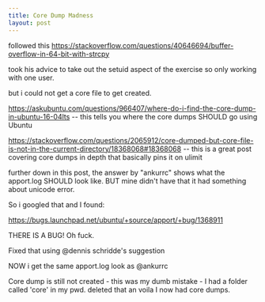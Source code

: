```yaml
---
title: Core Dump Madness
layout: post
---
```


followed this  https://stackoverflow.com/questions/40646694/buffer-overflow-in-64-bit-with-strcpy

took his advice to take out the setuid aspect of the exercise so only working with one user.

but i could not get a core file to get created. 

https://askubuntu.com/questions/966407/where-do-i-find-the-core-dump-in-ubuntu-16-04lts -- this tells you where the core dumps SHOULD go using Ubuntu

https://stackoverflow.com/questions/2065912/core-dumped-but-core-file-is-not-in-the-current-directory/18368068#18368068 -- this is a great post covering core dumps in depth that basically pins it on ulimit

further down in this post, the answer by "ankurrc" shows what the apport.log SHOULD look like. BUT mine didn't have that it had something about unicode error. 

So i googled that and I found:

https://bugs.launchpad.net/ubuntu/+source/apport/+bug/1368911

THERE IS A BUG! Oh fuck.

Fixed that using @dennis schridde's suggestion

NOW i get the same apport.log look as @ankurrc 

Core dump is still not created - this was my dumb mistake - I had a folder called 'core' in my pwd. deleted that an voila I now had core dumps.

